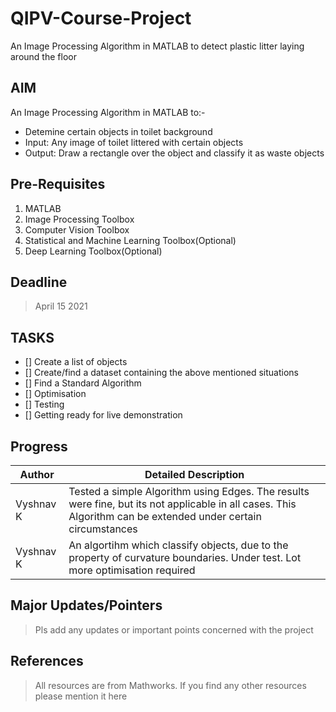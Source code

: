 # QIPV-Course-Project
An Image Processing Algorithm in MATLAB to detect plastic litter laying around the floor 

## AIM
An Image Processing Algorithm in MATLAB to:-
* Detemine certain objects in toilet background
* Input: Any image of toilet littered with certain objects
* Output: Draw a rectangle over the object and classify it as waste objects

## Pre-Requisites
1. MATLAB
2. Image Processing Toolbox
3. Computer Vision Toolbox
4. Statistical and Machine Learning Toolbox(Optional)
5. Deep Learning Toolbox(Optional)

## Deadline

> April 15 2021

## TASKS
- [] Create a list of objects
- [] Create/find a dataset containing the above mentioned situations
- [] Find a Standard Algorithm
- [] Optimisation
- [] Testing
- [] Getting ready for live demonstration

## Progress
Author  |  Detailed Description
------  |  --------------------
Vyshnav K  | Tested a simple Algorithm using Edges. The results were fine, but its not applicable in all cases. This Algorithm can be extended under certain circumstances
Vyshnav K  | An algortihm which classify objects, due to the property of curvature boundaries. Under test. Lot more optimisation required

## Major Updates/Pointers

> Pls add any updates or important points concerned with the project

## References

> All resources are from Mathworks. If you find any other resources please mention it here
